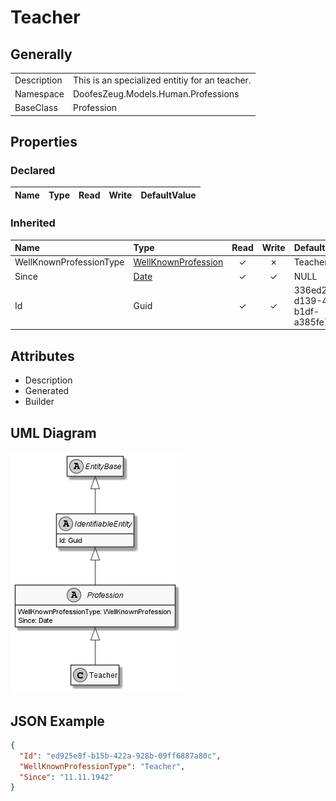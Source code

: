 ﻿# Teacher

## Generally

|||
|:-|:-|
|Description|This is an specialized entitiy for an teacher.|
|Namespace|DoofesZeug.Models.Human.Professions|
|BaseClass|Profession|

## Properties

### Declared

|Name|Type|Read|Write|DefaultValue|
|:---|:---|:--:|:---:|:-----------|

### Inherited

|Name|Type|Read|Write|DefaultValue|
|:---|:---|:--:|:---:|:-----------|
|WellKnownProfessionType|[WellKnownProfession](../../Enumerations/DoofesZeug.Models.Human.Professions/WellKnownProfession.md)|&#x2713;|&#x2717;|Teacher|
|Since|[Date](../../Models/DoofesZeug.Models.DateAndTime/Date.md)|&#x2713;|&#x2713;|NULL|
|Id|Guid|&#x2713;|&#x2713;|336ed212-d139-478e-b1df-a385fe77673c|

## Attributes

- Description
- Generated
- Builder

## UML Diagram

![Teacher.png](./Teacher.png "Teacher")

## JSON Example

```json
{
  "Id": "ed925e8f-b15b-422a-928b-09ff6887a80c",
  "WellKnownProfessionType": "Teacher",
  "Since": "11.11.1942"
}
```

